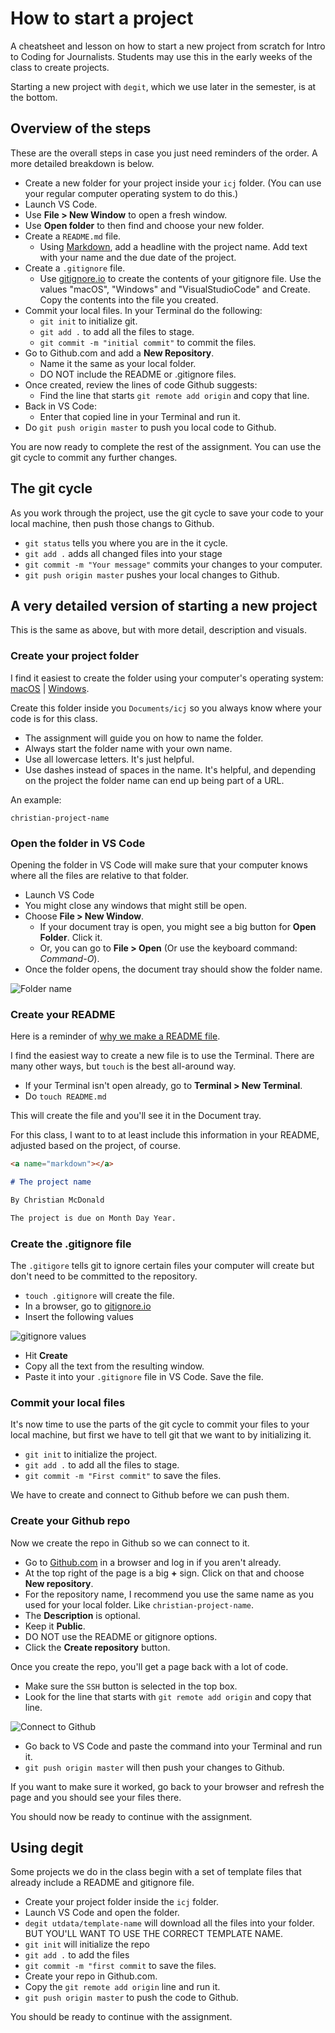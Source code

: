 # How to start a project

A cheatsheet and lesson on how to start a new project from scratch for Intro to Coding for Journalists. Students may use this in the early weeks of the class to create projects.

Starting a new project with `degit`, which we use later in the semester, is at the bottom.

## Overview of the steps

These are the overall steps in case you just need reminders of the order. A more detailed breakdown is below.

- Create a new folder for your project inside your `icj` folder. (You can use your regular computer operating system to do this.)
- Launch VS Code.
- Use **File > New Window** to open a fresh window.
- Use **Open folder** to then find and choose your new folder.
- Create a `README.md` file.
  - Using [Markdown](#markdown), add a headline with the project name. Add text with your name and the due date of the project.
- Create a `.gitignore` file.
  - Use [gitignore.io](https://www.gitignore.io/) to create the contents of your gitignore file. Use the values "macOS", "Windows" and "VisualStudioCode" and Create. Copy the contents into the file you created.
- Commit your local files. In your Terminal do the following:
  - `git init` to initialize git.
  - `git add .` to add all the files to stage.
  - `git commit -m "initial commit"` to commit the files.
- Go to Github.com and add a **New Repository**.
  - Name it the same as your local folder.
  - DO NOT include the README or .gitignore files.
- Once created, review the lines of code Github suggests:
  - Find the line that starts `git remote add origin` and copy that line.
- Back in VS Code:
  - Enter that copied line in your Terminal and run it.
- Do `git push origin master` to push you local code to Github.

You are now ready to complete the rest of the assignment. You can use the git cycle to commit any further changes.

## The git cycle

As you work through the project, use the git cycle to save your code to your local machine, then push those changs to Github.

- `git status` tells you where you are in the it cycle.
- `git add .` adds all changed files into your stage
- `git commit -m "Your message"` commits your changes to your computer.
- `git push origin master` pushes your local changes to Github.

## A very detailed version of starting a new project

This is the same as above, but with more detail, description and visuals.

### Create your project folder

I find it easiest to create the folder using your computer's operating system: [macOS](https://support.apple.com/guide/mac-help/organize-files-using-folders-mh26885/mac) | [Windows](https://www.laptopmag.com/articles/create-new-folder-windows-10).

Create this folder inside you `Documents/icj` so you always know where your code is for this class.

- The assignment will guide you on how to name the folder.
- Always start the folder name with your own name.
- Use all lowercase letters. It's just helpful.
- Use dashes instead of spaces in the name. It's helpful, and depending on the project the folder name can end up being part of a URL.

An example:

`christian-project-name`

### Open the folder in VS Code

Opening the folder in VS Code will make sure that your computer knows where all the files are relative to that folder.

- Launch VS Code
- You might close any windows that might still be open.
- Choose **File > New Window**.
  - If your document tray is open, you might see a big button for **Open Folder**. Click it.
  - Or, you can go to **File > Open** (Or use the keyboard command: _Command-O_).
- Once the folder opens, the document tray should show the folder name.

![Folder name](images/00-folder-open.png)

### Create your README

Here is a reminder of [why we make a README file](https://www.makeareadme.com/).

I find the easiest way to create a new file is to use the Terminal. There are many other ways, but `touch` is the best all-around way.

- If your Terminal isn't open already, go to **Terminal > New Terminal**.
- Do `touch README.md`

This will create the file and you'll see it in the Document tray.

For this class, I want to to at least include this information in your README, adjusted based on the project, of course.

```md
<a name="markdown"></a>

# The project name

By Christian McDonald

The project is due on Month Day Year.
```

### Create the .gitignore file

The `.gitigore` tells git to ignore certain files your computer will create but don't need to be committed to the repository.

- `touch .gitignore` will create the file.
- In a browser, go to [gitignore.io](https://gitignore.io)
- Insert the following values

![gitignore values](images/00-gitignore-values.png)

- Hit **Create**
- Copy all the text from the resulting window.
- Paste it into your `.gitignore` file in VS Code. Save the file.

### Commit your local files

It's now time to use the parts of the git cycle to commit your files to your local machine, but first we have to tell git that we want to by initializing it.

- `git init` to initialize the project.
- `git add .` to add all the files to stage.
- `git commit -m "First commit"` to save the files.

We have to create and connect to Github before we can push them.

### Create your Github repo

Now we create the repo in Github so we can connect to it.

- Go to [Github.com](https://github.com) in a browser and log in if you aren't already.
- At the top right of the page is a big **+** sign. Click on that and choose **New repository**.
- For the repository name, I recommend you use the same name as you used for your local folder. Like `christian-project-name`.
- The **Description** is optional.
- Keep it **Public**.
- DO NOT use the README or gitignore options.
- Click the **Create repository** button.

Once you create the repo, you'll get a page back with a lot of code.

- Make sure the `SSH` button is selected in the top box.
- Look for the line that starts with `git remote add origin` and copy that line.

![Connect to Github](images/00-connect-github.png)

- Go back to VS Code and paste the command into your Terminal and run it.
- `git push origin master` will then push your changes to Github.

If you want to make sure it worked, go back to your browser and refresh the page and you should see your files there.

You should now be ready to continue with the assignment.

## Using degit

Some projects we do in the class begin with a set of template files that already include a README and gitignore file.

- Create your project folder inside the `icj` folder.
- Launch VS Code and open the folder.
- `degit utdata/template-name` will download all the files into your folder. BUT YOU'LL WANT TO USE THE CORRECT TEMPLATE NAME.
- `git init` will initialize the repo
- `git add .` to add the files
- `git commit -m "first commit` to save the files.
- Create your repo in Github.com.
- Copy the `git remote add origin` line and run it.
- `git push origin master` to push the code to Github.

You should be ready to continue with the assignment.
